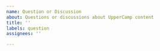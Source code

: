 ```yaml
---
name: Question or Discussion
about: Questions or discussions about UpperCamp content
title: ''
labels: question
assignees: ''

---
```




